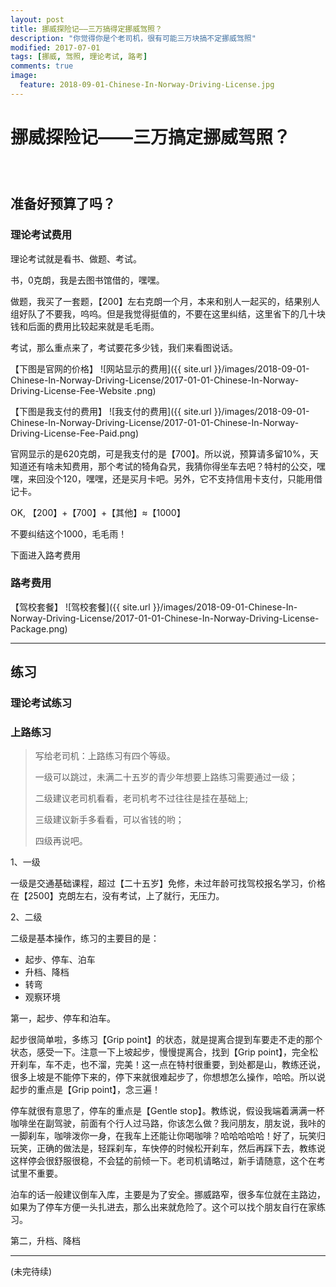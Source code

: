 ```yaml
---
layout: post
title: 挪威探险记——三万搞得定挪威驾照？
description: "你觉得你是个老司机，很有可能三万块搞不定挪威驾照"
modified: 2017-07-01
tags: [挪威, 驾照, 理论考试, 路考]
comments: true
image:
  feature: 2018-09-01-Chinese-In-Norway-Driving-License.jpg
---
```


# 挪威探险记——三万搞定挪威驾照？

<div class="social-share" data-initialized="true">
    <a href="#" class="social-share-icon icon-weibo"></a>
    <a href="#" class="social-share-icon icon-qq"></a>
    <a href="#" class="social-share-icon icon-wechat"></a>
</div>
<link rel="stylesheet" href="https://resource.chun.no/sharejs/css/share.min.css">
<script src="https://resource.chun.no/sharejs/js/social-share.min.js"></script>

### &nbsp;

## 准备好预算了吗？

### 理论考试费用

理论考试就是看书、做题、考试。

书，0克朗，我是去图书馆借的，嘿嘿。

做题，我买了一套题，【200】左右克朗一个月，本来和别人一起买的，结果别人组好队了不要我，呜呜。但是我觉得挺值的，不要在这里纠结，这里省下的几十块钱和后面的费用比较起来就是毛毛雨。

考试，那么重点来了，考试要花多少钱，我们来看图说话。

【下图是官网的价格】
![网站显示的费用]({{ site.url }}/images/2018-09-01-Chinese-In-Norway-Driving-License/2017-01-01-Chinese-In-Norway-Driving-License-Fee-Website
.png)

【下图是我支付的费用】
![我支付的费用]({{ site.url }}/images/2018-09-01-Chinese-In-Norway-Driving-License/2017-01-01-Chinese-In-Norway-Driving-License-Fee-Paid.png)

官网显示的是620克朗，可是我支付的是【700】。所以说，预算请多留10%，天知道还有啥未知费用，那个考试的犄角旮旯，我猜你得坐车去吧？特村的公交，嘿嘿，来回没个120，嘿嘿，还是买月卡吧。另外，它不支持信用卡支付，只能用借记卡。

OK, 【200】+【700】+【其他】≈【1000】

不要纠结这个1000，毛毛雨！

下面进入路考费用

### 路考费用

【驾校套餐】
![驾校套餐]({{ site.url }}/images/2018-09-01-Chinese-In-Norway-Driving-License/2017-01-01-Chinese-In-Norway-Driving-License-Package.png)

---

## 练习

### 理论考试练习

### 上路练习

> 写给老司机：上路练习有四个等级。
>
> 一级可以跳过，未满二十五岁的青少年想要上路练习需要通过一级；
>
> 二级建议老司机看看，老司机考不过往往是挂在基础上;
>
> 三级建议新手多看看，可以省钱的哟；
>
> 四级再说吧。

1、一级

一级是交通基础课程，超过【二十五岁】免修，未过年龄可找驾校报名学习，价格在【2500】克朗左右，没有考试，上了就行，无压力。

2、二级

二级是基本操作，练习的主要目的是：

+ 起步、停车、泊车
+ 升档、降档
+ 转弯
+ 观察环境

第一，起步、停车和泊车。

起步很简单啦，多练习【Grip point】的状态，就是提离合提到车要走不走的那个状态，感受一下。注意一下上坡起步，慢慢提离合，找到【Grip point】，完全松开刹车，车不走，也不溜，完美！这一点在特村很重要，到处都是山，教练还说，很多上坡是不能停下来的，停下来就很难起步了，你想想怎么操作，哈哈。所以说起步的重点是【Grip point】，念三遍！

停车就很有意思了，停车的重点是【Gentle stop】。教练说，假设我端着满满一杯咖啡坐在副驾驶，前面有个行人过马路，你该怎么做？我问朋友，朋友说，我咔的一脚刹车，咖啡泼你一身，在我车上还能让你喝咖啡？哈哈哈哈哈！好了，玩笑归玩笑，正确的做法是，轻踩刹车，车快停的时候松开刹车，然后再踩下去，教练说这样停会很舒服很稳，不会猛的前倾一下。老司机请略过，新手请随意，这个在考试里不重要。

泊车的话一般建议倒车入库，主要是为了安全。挪威路窄，很多车位就在主路边，如果为了停车方便一头扎进去，那么出来就危险了。这个可以找个朋友自行在家练习。

第二，升档、降档



---
(未完待续)
